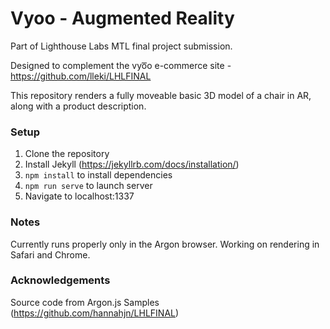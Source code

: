 # Vyoo - Augmented Reality 

Part of Lighthouse Labs MTL final project submission.

Designed to complement the vyo͞o e-commerce site - https://github.com/lleki/LHLFINAL

This repository renders a fully moveable basic 3D model of a chair in AR, along with a product description.

### Setup

1. Clone the repository
2. Install Jekyll (https://jekyllrb.com/docs/installation/)
3. `npm install` to install dependencies
4. `npm run serve` to launch server
5. Navigate to localhost:1337

### Notes

Currently runs properly only in the Argon browser. Working on rendering in Safari and Chrome.

### Acknowledgements 

Source code from Argon.js Samples (https://github.com/hannahjn/LHLFINAL)
